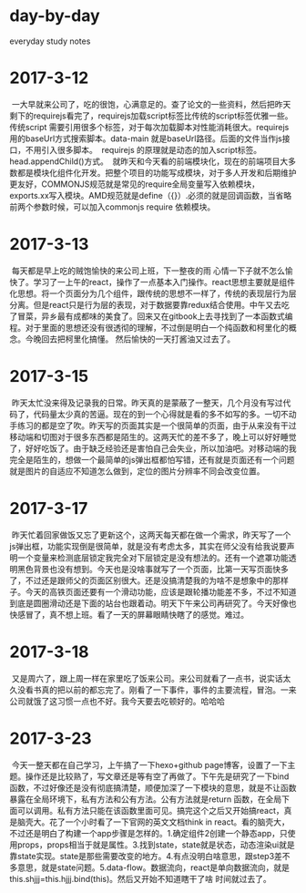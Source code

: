 # day-by-day
everyday study notes
# 2017-3-12 
  一大早就来公司了，吃的很饱，心满意足的。查了论文的一些资料，然后把昨天剩下的requirejs看完了，requirejs加载script标签比传统的script标签优雅一些。传统script 需要引用很多个标签，对于每次加载脚本对性能消耗很大。requirejs 用的baseUrl方式搜索脚本。data-main 就是baseUrl路径。后面的文件当作js接口，不用引入很多脚本。
  requirejs 的原理就是动态的加入script标签。head.appendChild()方式。
  就昨天和今天看的前端模块化，现在的前端项目大多数都是模块化组件化开发。把整个项目的功能写成模块，对于多人开发和后期维护更友好，COMMONJS规范就是常见的require全局变量写入依赖模块，exports.xx写入模块。AMD规范就是define（{}）.必须的就是回调函数，当省略前两个参数时候，可以加入commonjs require 依赖模块。
# 2017-3-13 
  每天都是早上吃的贼饱愉快的来公司上班，下一整夜的雨 心情一下子就不怎么愉快了。学习了一上午的react，操作了一点基本入门操作。react思想主要就是组件化思想。将一个页面分为几个组件，跟传统的思想不一样了，传统的表现层行为层分离。但是react只是行为层的表现，对于数据要靠redux结合使用。中午又去吃了冒菜，异乡最有成都味的美食了。回来又在gitbook上去寻找到了一本函数式编程。对于里面的思想还没有很透彻的理解，不过倒是明白一个纯函数和柯里化的概念。今晚回去把柯里化搞懂。 然后愉快的一天打酱油又过去了。
# 2017-3-15
  昨天太忙没来得及记录我的日常。昨天真的是蒙蔽了一整天，几个月没有写过代码了，代码量太少真的苦逼。现在的到一个心得就是看的多不如写的多。一切不动手练习的都是空了吹。昨天写的页面其实是一个很简单的页面，由于从来没有干过移动端和切图对于很多东西都是陌生的。这两天忙的差不多了，晚上可以好好睡觉了，好好吃饭了。由于缺乏经验还是害怕自己会失业，所以加油吧。对移动端的我完全是陌生的，想做一个最简单的js弹出框都怕写错，还有就是页面还有一个问题就是图片的自适应不知道怎么做到，定位的图片分辨率不同会改变位置。
# 2017-3-17
  昨天忙着回家做饭又忘了更新这个，这两天每天都在做一个需求，昨天写了一个js弹出框，功能实现倒是很简单，就是没有考虑太多，其实在师父没有给我说要声明一个变量来检测底层锁定我完全对下层锁定是没有想法的。还有一个遮罩功能透明黑色背景也没有想到。今天也是没啥事就写了一个页面，比第一天写页面快多了，不过还是跟师父的页面区别很大。还是没搞清楚我的为啥不是想象中的那样子。今天的高铁页面还要有一个滑动功能，应该是跟轮播功能差不多，不过不知道到底是圆圈滑动还是下面的站台也跟着动。明天下午来公司再研究了。今天好像也快感冒了，真不想上班。看了一天的屏幕眼睛快瞎了的感觉。难过。
# 2017-3-18 
  又是周六了，跟上周一样在家里吃了饭来公司。来公司就看了一点书，说实话太久没看书真的把以前的都忘完了。刚看了一下事件，事件的主要流程，冒泡。一来公司就饿了这习惯一点也不好。我今天要去吃顿好的。哈哈哈
# 2017-3-23
  今天一整天都在自己学习，上午搞了一下hexo+github page博客，设置了一下主题。操作还是比较熟了，写文章还是等有空了再做了。下午先是研究了一下bind函数，不过好像还是没有彻底搞清楚，顺便加深了一下模块的意思，就是不让函数暴露在全局环境下，私有方法和公有方法。公有方法就是return 函数，在全局下面可以调用。私有方法只能在该函数里面可见。搞完这个之后又开始搞react，真是脑壳大。花了一个小时看了一下官网的英文文档think in react。看的脑壳大，不过还是明白了构建一个app步骤是怎样的。1.确定组件2创建一个静态app，只使用props，props相当于就是属性。3.找到state，state就是状态，动态渲染ui就是靠state实现。state是那些需要改变的地方。4.有点没明白啥意思，跟step3差不多意思，就是state问题。5.data-flow。数据流向，react是单向数据流向，就是this.shjjj=this.hjjj.bind(this)。然后又开始不知道瞎干了啥 时间就过去了。
